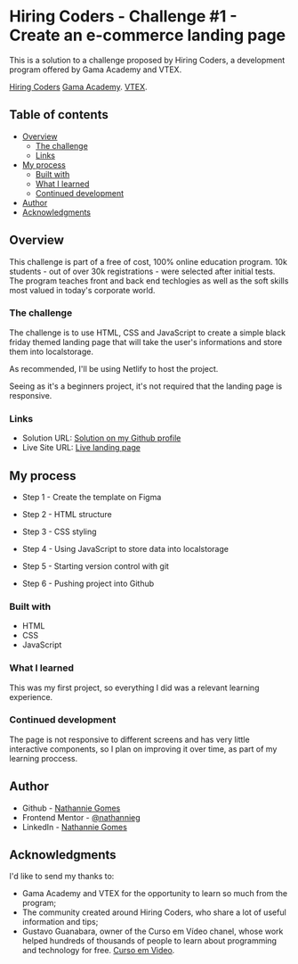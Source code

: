 # Hiring Coders - Challenge #1 - Create an e-commerce landing page

This is a solution to a challenge proposed by Hiring Coders, a development program offered by Gama Academy and VTEX.

[Hiring Coders](https://www.hiringcoders.com.br/)
[Gama Academy](https://www.gama.academy/).
[VTEX](https://vtex.com/br-pt/).

## Table of contents

- [Overview](#overview)
  - [The challenge](#the-challenge)
  - [Links](#links)
- [My process](#my-process)
  - [Built with](#built-with)
  - [What I learned](#what-i-learned)
  - [Continued development](#continued-development)
- [Author](#author)
- [Acknowledgments](#acknowledgments)

## Overview

This challenge is part of a free of cost, 100% online education program. 10k students - out of over 30k registrations - were selected after initial tests. The program teaches front and back end techlogies as well as the soft skills most valued in today's corporate world.

### The challenge

The challenge is to use HTML, CSS and JavaScript to create a simple black friday themed landing page that will take the user's informations and store them into localstorage.

As recommended, I'll be using Netlify to host the project.

Seeing as it's a beginners project, it's not required that the landing page is responsive.

### Links

- Solution URL: [Solution on my Github profile](https://github.com/nathannieg/hiringcoders-challenge1-blackfriday)
- Live Site URL: [Live landing page]()

## My process

- Step 1 - Create the template on Figma

- Step 2 - HTML structure

- Step 3 - CSS styling

- Step 4 - Using JavaScript to store data into localstorage

- Step 5 - Starting version control with git

- Step 6 - Pushing project into Github

### Built with

- HTML
- CSS
- JavaScript

### What I learned

This was my first project, so everything I did was a relevant learning experience.

### Continued development

The page is not responsive to different screens and has very little interactive components, so I plan on improving it over time, as part of my learning proccess.

## Author

- Github - [Nathannie Gomes](https://github.com/nathannieg)
- Frontend Mentor - [@nathannieg](https://www.frontendmentor.io/profile/nathannieg)
- LinkedIn - [Nathannie Gomes](https://www.linkedin.com/in/nathanniegomes/)

## Acknowledgments

I'd like to send my thanks to:

- Gama Academy and VTEX for the opportunity to learn so much from the program;
- The community created around Hiring Coders, who share a lot of useful information and tips;
- Gustavo Guanabara, owner of the Curso em Vídeo chanel, whose work helped hundreds of thousands of people to learn about programming and technology for free. [Curso em Video](https://www.youtube.com/user/cursosemvideo).
